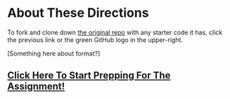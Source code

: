 # About These Directions

To fork and clone down [the original repo](https://github.com/abbreviatedman/example-docsify-project) with any starter code it has, click the previous link or the green GitHub logo in the upper-right.

[Something here about format?]

## [Click Here To Start Prepping For The Assignment!](/1-intro-and-learning-objectives/intro-and-learning-objectives.md)
